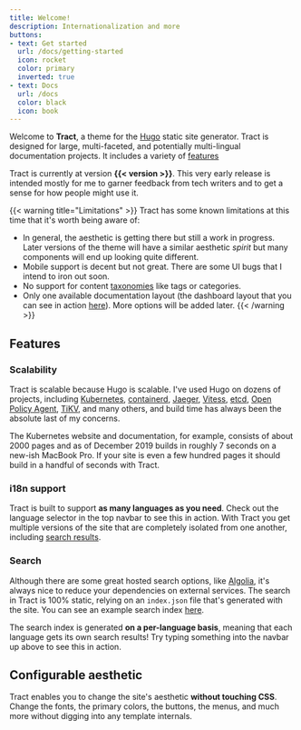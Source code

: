 ```yaml
---
title: Welcome!
description: Internationalization and more
buttons:
- text: Get started
  url: /docs/getting-started
  icon: rocket
  color: primary
  inverted: true
- text: Docs
  url: /docs
  color: black
  icon: book
---
```


Welcome to **Tract**, a theme for the [Hugo](https://gohugo.io) static site generator. Tract is designed for large, multi-faceted, and potentially multi-lingual documentation projects. It includes a variety of [features](#features)

Tract is currently at version **{{< version >}}**. This very early release is intended mostly for me to garner feedback from tech writers and to get a sense for how people might use it.

{{< warning title="Limitations" >}}
Tract has some known limitations at this time that it's worth being aware of:

* In general, the aesthetic is getting there but still a work in progress. Later versions of the theme will have a similar aesthetic *spirit* but many components will end up looking quite different.
* Mobile support is decent but not great. There are some UI bugs that I intend to iron out soon.
* No support for content [taxonomies](https://gohugo.io/content-management/taxonomies/) like tags or categories.
* Only one available documentation layout (the dashboard layout that you can see in action [here](/en/docs)). More options will be added later.
{{< /warning >}}

## Features

### Scalability

Tract is scalable because Hugo is scalable. I've used Hugo on dozens of projects, including [Kubernetes](https://kubernetes.io), [containerd](https://containerd.io), [Jaeger](https://jaegertracing.io), [Vitess](https://vitess.io), [etcd](https://etcd.io), [Open Policy Agent](https://openpolicyagent.org), [TiKV](https://tikv.org), and many others, and build time has always been the absolute last of my concerns.

The Kubernetes website and documentation, for example, consists of about 2000 pages and as of December 2019 builds in roughly 7 seconds on a new-ish MacBook Pro. If your site is even a few hundred pages it should build in a handful of seconds with Tract.

### i18n support

Tract is built to support **as many languages as you need**. Check out the language selector in the top navbar to see this in action. With Tract you get multiple versions of the site that are completely isolated from one another, including [search results](#search).

### Search

Although there are some great hosted search options, like [Algolia](https://algolia.com), it's always nice to reduce your dependencies on external services. The search in Tract is 100% static, relying on an `index.json` file that's generated with the site. You can see an example search index [here](/en/index.json).

The search index is generated **on a per-language basis**, meaning that each language gets its own search results! Try typing something into the navbar up above to see this in action.

## Configurable aesthetic

Tract enables you to change the site's aesthetic **without touching CSS**. Change the fonts, the primary colors, the buttons, the menus, and much more without digging into any template internals.